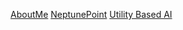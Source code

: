 <a href="https://virtualvortex.github.io/UtilityBaseAI/AboutMe">AboutMe</a>
<a href="https://virtualvortex.github.io/UtilityBaseAI/NeptunePoint">NeptunePoint</a>
<a href="https://virtualvortex.github.io/UtilityBaseAI/README">Utility Based AI</a>
